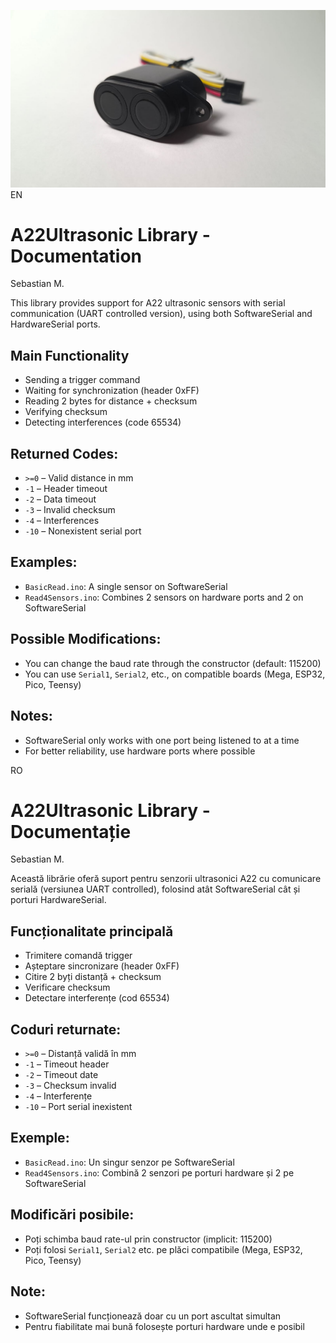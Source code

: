 ![alt text](https://github.com/Cerbul/A22-Ultrasonic-Sensor-UART---Arduino-Library/blob/main/A22%20Ultrasonic%20Sensor.jpg "A22 Ultrasonic Sensor")
EN

# A22Ultrasonic Library - Documentation

Sebastian M.

This library provides support for A22 ultrasonic sensors with serial communication (UART controlled version), using both SoftwareSerial and HardwareSerial ports.

## Main Functionality
- Sending a trigger command
- Waiting for synchronization (header 0xFF)
- Reading 2 bytes for distance + checksum
- Verifying checksum
- Detecting interferences (code 65534)

## Returned Codes:
- `>=0` – Valid distance in mm
- `-1` – Header timeout
- `-2` – Data timeout
- `-3` – Invalid checksum
- `-4` – Interferences
- `-10` – Nonexistent serial port

## Examples:
- `BasicRead.ino`: A single sensor on SoftwareSerial
- `Read4Sensors.ino`: Combines 2 sensors on hardware ports and 2 on SoftwareSerial

## Possible Modifications:
- You can change the baud rate through the constructor (default: 115200)
- You can use `Serial1`, `Serial2`, etc., on compatible boards (Mega, ESP32, Pico, Teensy)

## Notes:
- SoftwareSerial only works with one port being listened to at a time
- For better reliability, use hardware ports where possible

RO

# A22Ultrasonic Library - Documentație

Sebastian M.

Această librărie oferă suport pentru senzorii ultrasonici A22 cu comunicare serială (versiunea UART controlled), folosind atât SoftwareSerial cât și porturi HardwareSerial.

## Funcționalitate principală
- Trimitere comandă trigger
- Așteptare sincronizare (header 0xFF)
- Citire 2 byți distanță + checksum
- Verificare checksum
- Detectare interferențe (cod 65534)

## Coduri returnate:
- `>=0` – Distanță validă în mm
- `-1` – Timeout header
- `-2` – Timeout date
- `-3` – Checksum invalid
- `-4` – Interferențe
- `-10` – Port serial inexistent

## Exemple:
- `BasicRead.ino`: Un singur senzor pe SoftwareSerial
- `Read4Sensors.ino`: Combină 2 senzori pe porturi hardware și 2 pe SoftwareSerial

## Modificări posibile:
- Poți schimba baud rate-ul prin constructor (implicit: 115200)
- Poți folosi `Serial1`, `Serial2` etc. pe plăci compatibile (Mega, ESP32, Pico, Teensy)

## Note:
- SoftwareSerial funcționează doar cu un port ascultat simultan
- Pentru fiabilitate mai bună folosește porturi hardware unde e posibil
